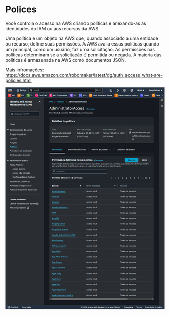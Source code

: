# Polices

Você controla o acesso na AWS criando políticas e anexando-as às identidades do IAM ou aos recursos da AWS.

Uma política é um objeto na AWS que, quando associado a uma entidade ou recurso, define suas permissões. A AWS avalia essas políticas quando um principal, como um usuário, faz uma solicitação. As permissões nas políticas determinam se a solicitação é permitida ou negada. A maioria das políticas é armazenada na AWS como documentos JSON.

Mais infromações: https://docs.aws.amazon.com/robomaker/latest/dg/auth_access_what-are-policies.html


<div align="center">

![Políticas](../images/polices.png)

</div>

